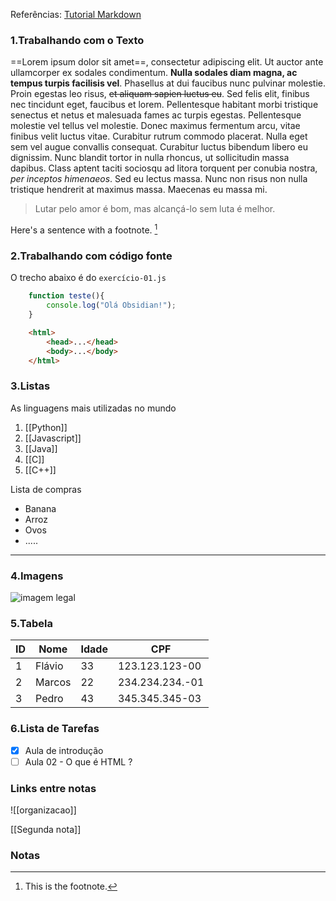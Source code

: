 
 Referências: [Tutorial Markdown](https://www.markdownguide.org/cheat-sheet/)

### 1.Trabalhando com o Texto


==Lorem ipsum dolor sit amet==, consectetur adipiscing elit. Ut auctor ante ullamcorper ex sodales condimentum. **Nulla sodales diam magna, ac tempus turpis facilisis vel**. Phasellus at dui faucibus nunc pulvinar molestie. Proin egestas leo risus, ~~et aliquam sapien luctus eu~~. Sed felis elit, finibus nec tincidunt eget, faucibus et lorem. Pellentesque habitant morbi tristique senectus et netus et malesuada fames ac turpis egestas. Pellentesque molestie vel tellus vel molestie. Donec maximus fermentum arcu, vitae finibus velit luctus vitae. Curabitur rutrum commodo placerat. Nulla eget sem vel augue convallis consequat. Curabitur luctus bibendum libero eu dignissim. Nunc blandit tortor in nulla rhoncus, ut sollicitudin massa dapibus. Class aptent taciti sociosqu ad litora torquent per conubia nostra, *per inceptos himenaeos*. Sed eu lectus massa. Nunc non risus non nulla tristique hendrerit at maximus massa. Maecenas eu massa mi.

>Lutar pelo amor é bom, mas alcançá-lo sem luta é melhor.

Here's a sentence with a footnote. [^1]


### 2.Trabalhando com código fonte


O trecho abaixo é do `exercício-01.js`

```javascript
	function teste(){
		console.log("Olá Obsidian!");
	}	
```

```html
	<html>
		<head>...</head>
		<body>...</body>
	</html>
```


### 3.Listas

As linguagens mais utilizadas no mundo

1. [[Python]]  
2. [[Javascript]]  
3. [[Java]]
4. [[C]]
5. [[C++]]

Lista de compras 

* Banana
* Arroz
* Ovos
* .....
---

### 4.Imagens

![imagem legal](https://media.istockphoto.com/id/537331500/pt/foto/fundo-abstrato-tecnologia-de-código-de-programação-de-deve-software.jpg?s=612x612&w=0&k=20&c=8Q1G7JeiWFFYn0ErWNsYzq3lBuutUT5S8kbcBfpiQyw=)

### 5.Tabela
| ID  | Nome   | Idade | CPF             |
| --- | ------ | ----- | --------------- |
| 1   | Flávio | 33    | 123.123.123-00  |
| 2   | Marcos | 22    | 234.234.234.-01 |
| 3   | Pedro  | 43    | 345.345.345-03  |

### 6.Lista de Tarefas

- [x] Aula de introdução
- [ ] Aula 02 - O que é HTML ?

### Links entre notas

![[organizacao]]

[[Segunda nota]]


### Notas

[^1]: This is the footnote.
